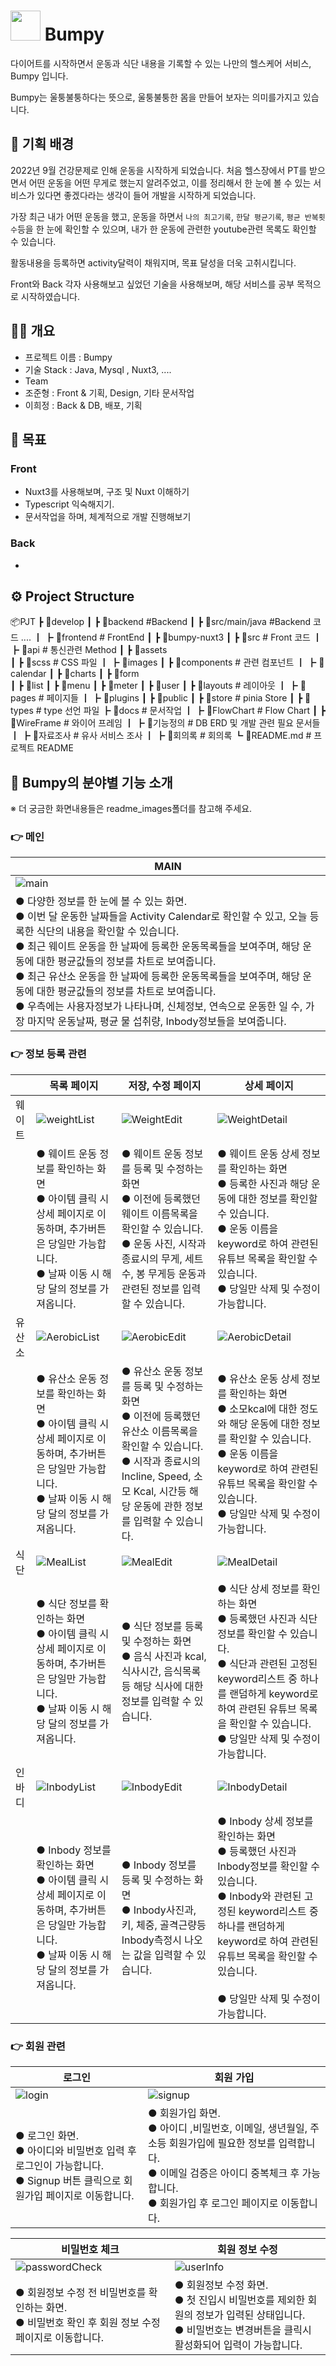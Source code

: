 # <img src="./readme_images/Logo.png" style="width:48px; height:48px;"> Bumpy
다이어트를 시작하면서 운동과 식단 내용을 기록할 수 있는 나만의 헬스케어 서비스, Bumpy 입니다.

Bumpy는 울퉁불퉁하다는 뜻으로, 울퉁불퉁한 몸을 만들어 보자는 의미를가지고 있습니다.



## 🚩 기획 배경

2022년 9월 건강문제로 인해 운동을 시작하게 되었습니다. 처음 헬스장에서 PT를 받으면서 어떤 운동을 어떤 무게로 했는지 알려주었고, 이를 정리해서 한 눈에 볼 수 있는 서비스가 있다면 좋겠다라는 생각이 들어 개발을 시작하게 되었습니다.

가장 최근 내가 어떤 운동을 했고, 운동을 하면서 `나의 최고기록`, `한달 평균기록`, `평균 반복횟수`등을 한 눈에 확인할 수 있으며, 내가 한 운동에 관련한 youtube관련 목록도 확인할 수 있습니다.

활동내용을 등록하면 activity달력이 채워지며, 목표 달성을 더욱 고취시킵니다.

Front와 Back 각자 사용해보고 싶었던 기술을 사용해보며, 해당 서비스를 공부 목적으로 시작하였습니다.



## 🤼‍♂️ 개요

* 프로젝트 이름 : Bumpy
* 기술 Stack : Java, Mysql , Nuxt3, ....
* Team 
* 조준형 : Front & 기획, Design, 기타 문서작업
* 이희정 : Back & DB, 배포, 기획 



## 🎯 목표

### Front

* Nuxt3를 사용해보며, 구조 및 Nuxt 이해하기
* Typescript 익숙해지기.
* 문서작업을 하며, 체계적으로 개발 진행해보기

### Back

* 



## ⚙ Project Structure

📦PJT
 ┣ 📂develop
 ┃ ┣ 📂backend			#Backend
 ┃ 	 ┣ 📂src/main/java	#Backend 코드
  ....
 ┃ ┣ 📂frontend			# FrontEnd
 ┃   ┣ 📂bumpy-nuxt3
 ┃ 	   ┣ 📂src			# Front 코드
 ┃ 	     ┣ 📂api		# 통신관련 Method
 ┃ 	     ┣ 📂assets	
 ┃ 	       ┣ 📂scss # CSS 파일
 ┃ 	       ┣ 📂images
 ┃ 	     ┣ 📂components # 관련 컴포넌트
 ┃ 	       ┣ 📂calendar
 ┃ 	       ┣ 📂charts
 ┃ 	       ┣ 📂form  
 ┃ 	       ┣ 📂list
 ┃ 	       ┣ 📂menu
 ┃ 	       ┣ 📂meter
 ┃ 	       ┣ 📂user
 ┃ 	     ┣ 📂layouts # 레이아웃
 ┃ 	     ┣ 📂pages # 페이지들
 ┃ 	     ┣ 📂plugins
 ┃ 	     ┣ 📂public
 ┃ 	     ┣ 📂store # pinia Store
 ┃ 	     ┣ 📂types # type 선언 파일
 ┣ 📂docs				# 문서작업
 ┃ ┣ 📂FlowChart      # Flow Chart
 ┃ ┣ 📂WireFrame    # 와이어 프레임
 ┃ ┣ 📂기능정의        # DB ERD 및 개발 관련 필요 문서들
 ┃ ┣ 📂자료조사	    # 유사 서비스 조사
 ┃ ┣ 📂회의록			# 회의록
 ┗ 📜README.md			# 프로젝트 README



## 👀 Bumpy의 분야별 기능 소개

※ 더 궁금한 화면내용들은 readme_images폴더를 참고해 주세요.

### 👉 메인

| MAIN                                                         |
| ------------------------------------------------------------ |
| ![main](./readme_images/Main.jpg)                            |
| ● 다양한 정보를 한 눈에 볼 수 있는 화면. <br/>● 이번 달 운동한 날짜들을 Activity Calendar로 확인할 수 있고, 오늘 등록한 식단의 내용을 확인할 수 있습니다. <br/>● 최근 웨이트 운동을 한 날짜에 등록한 운동목록들을 보여주며, 해당 운동에 대한 평균값들의 정보를 차트로 보여줍니다. <br/>● 최근 유산소 운동을 한 날짜에 등록한 운동목록들을 보여주며, 해당 운동에 대한 평균값들의 정보를 차트로 보여줍니다. <br/>● 우측에는 사용자정보가 나타나며, 신체정보, 연속으로 운동한 일 수, 가장 마지막 운동날짜, 평균 물 섭취량, Inbody정보들을 보여줍니다. |



### 👉 정보 등록 관련

|        | 목록 페이지                                                  | 저장, 수정 페이지                                            | 상세 페이지                                                  |
| :----- | ------------------------------------------------------------ | ------------------------------------------------------------ | ------------------------------------------------------------ |
| 웨이트 | ![weightList](./readme_images/Weight/Weightlist.jpg)         | ![WeightEdit](./readme_images/Weight/WeightEdit.jpg)         | ![WeightDetail](./readme_images/Weight/WeightDetail.jpg)     |
|        | ● 웨이트 운동 정보를 확인하는 화면<br/>● 아이템 클릭 시 상세 페이지로 이동하며, 추가버튼은 당일만 가능합니다.<br />● 날짜 이동 시 해당 달의 정보를 가져옵니다. | ● 웨이트 운동 정보를 등록 및 수정하는 화면<br/>● 이전에 등록했던 웨이트 이름목록을 확인할 수 있습니다.<br />● 운동 사진, 시작과 종료시의 무게, 세트 수, 봉 무게등 운동과 관련된 정보를 입력할 수 있습니다. | ● 웨이트 운동 상세 정보를 확인하는 화면<br/>● 등록한 사진과 해당 운동에 대한 정보를 확인할 수 있습니다.<br />● 운동 이름을 keyword로 하여 관련된 유튜브 목록을 확인할 수 있습니다.<br />● 당일만 삭제 및 수정이 가능합니다. |
| 유산소 | ![AerobicList](./readme_images/Aerobic/AerobicList.jpg)      | ![AerobicEdit](./readme_images/Aerobic/AerobicEdit.jpg)      | ![AerobicDetail](./readme_images/Aerobic/AerobicDetail.jpg)  |
|        | ● 유산소 운동 정보를 확인하는 화면<br/>● 아이템 클릭 시 상세 페이지로 이동하며, 추가버튼은 당일만 가능합니다.<br />● 날짜 이동 시 해당 달의 정보를 가져옵니다. | ● 유산소 운동 정보를 등록 및 수정하는 화면<br/>● 이전에 등록했던 유산소 이름목록을 확인할 수 있습니다.<br />● 시작과 종료시의 Incline, Speed, 소모 Kcal, 시간등 해당 운동에 관한 정보를 입력할 수 있습니다. | ● 유산소 운동 상세 정보를 확인하는 화면<br/>● 소모kcal에 대한 정도와 해당 운동에 대한 정보를 확인할 수 있습니다.<br />● 운동 이름을 keyword로 하여 관련된 유튜브 목록을 확인할 수 있습니다.<br />● 당일만 삭제 및 수정이 가능합니다. |
| 식단   | ![MealList](./readme_images/Meal/MealList.jpg)               | ![MealEdit](./readme_images/Meal/MealEdit.jpg)               | ![MealDetail](./readme_images/Meal/MealDetail.jpg)           |
|        | ● 식단 정보를 확인하는 화면<br/>● 아이템 클릭 시 상세 페이지로 이동하며, 추가버튼은 당일만 가능합니다.<br />● 날짜 이동 시 해당 달의 정보를 가져옵니다. | ● 식단 정보를 등록 및 수정하는 화면<br/>● 음식 사진과 kcal, 식사시간, 음식목록등 해당 식사에 대한 정보를 입력할 수 있습니다. | ● 식단 상세 정보를 확인하는 화면<br/>● 등록했던 사진과 식단 정보를 확인할 수 있습니다.<br />● 식단과 관련된 고정된 keyword리스트 중 하나를 랜덤하게 keyword로 하여 관련된 유튜브 목록을 확인할 수 있습니다.<br />● 당일만 삭제 및 수정이 가능합니다. |
| 인바디 | ![InbodyList](./readme_images/Inbody/InbodyList.jpg)         | ![InbodyEdit](./readme_images/Inbody/InbodyEdit.jpg)         | ![InbodyDetail](./readme_images/Inbody/InbodyDetail.jpg)     |
|        | ● Inbody 정보를 확인하는 화면<br/>● 아이템 클릭 시 상세 페이지로 이동하며, 추가버튼은 당일만 가능합니다.<br />● 날짜 이동 시 해당 달의 정보를 가져옵니다. | ● Inbody 정보를 등록 및 수정하는 화면<br/>● Inbody사진과, 키, 체중, 골격근량등 Inbody측정시 나오는 값을 입력할 수 있습니다. | ● Inbody 상세 정보를 확인하는 화면<br/>● 등록했던 사진과 Inbody정보를 확인할 수 있습니다.<br />● Inbody와 관련된 고정된 keyword리스트 중 하나를 랜덤하게 keyword로 하여 관련된 유튜브 목록을 확인할 수 있습니다.<br /><br />● 당일만 삭제 및 수정이 가능합니다. |



### 👉 회원 관련

| 로그인                                                       | 회원 가입                                                    |
| ------------------------------------------------------------ | ------------------------------------------------------------ |
| ![login](./readme_images/User/login.jpg)                     | ![signup](./readme_images/User/address_find.jpg)             |
| ● 로그인 화면.<br />● 아이디와 비밀번호 입력 후 로그인이 가능합니다.<br />● Signup 버튼 클릭으로 회원가입 페이지로 이동합니다. | ● 회원가입 화면.<br />● 아이디 ,비밀번호, 이메일, 생년월일, 주소등 회원가입에 필요한 정보를 입력합니다.<br />● 이메일 검증은 아이디 중복체크 후 가능합니다.<br />● 회원가입 후 로그인 페이지로 이동합니다. |



| 비밀번호 체크                                                | 회원 정보 수정                                               |
| ------------------------------------------------------------ | ------------------------------------------------------------ |
| ![passwordCheck](./readme_images/User/passwordCheck.jpg)     | ![userInfo](./readme_images/User/UserInfoPage.jpg)           |
| ● 회원정보 수정 전 비밀번호를 확인하는 화면.<br />● 비밀번호 확인 후 회원 정보 수정 페이지로 이동합니다. | ● 회원정보 수정 화면.<br />● 첫 진입시 비밀번호를 제외한 회원의 정보가 입력된 상태입니다.<br />● 비밀번호는 변경버튼을 클릭시 활성화되어 입력이 가능합니다. |

